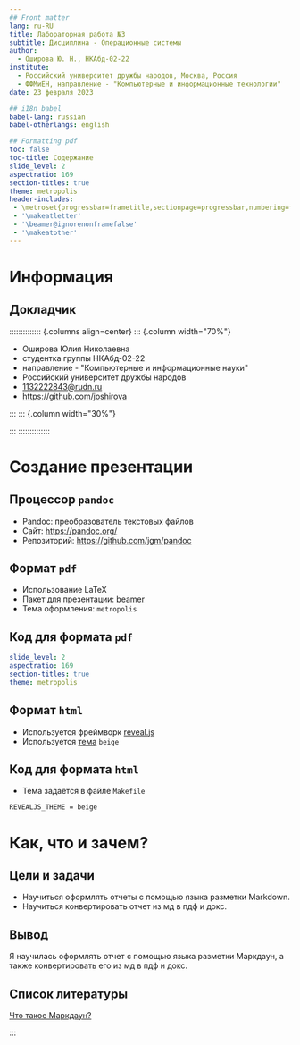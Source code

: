 ```yaml
---
## Front matter
lang: ru-RU
title: Лабораторная работа №3
subtitle: Дисциплина - Операционные системы
author:
  - Оширова Ю. Н., НКАбд-02-22
institute:
  - Российский университет дружбы народов, Москва, Россия
  - ФФМиЕН, направление - "Компьютерные и информационные технологии"
date: 23 февраля 2023

## i18n babel
babel-lang: russian
babel-otherlangs: english

## Formatting pdf
toc: false
toc-title: Содержание
slide_level: 2
aspectratio: 169
section-titles: true
theme: metropolis
header-includes:
 - \metroset{progressbar=frametitle,sectionpage=progressbar,numbering=fraction}
 - '\makeatletter'
 - '\beamer@ignorenonframefalse'
 - '\makeatother'
---
```


# Информация

## Докладчик

:::::::::::::: {.columns align=center}
::: {.column width="70%"}

  * Оширова Юлия Николаевна
  * студентка группы НКАбд-02-22
  * направление - "Компьютерные и информационные науки"
  * Российский университет дружбы народов
  * [1132222843@rudn.ru](1132222843@rudn.ru)
  * <https://github.com/joshirova>

:::
::: {.column width="30%"}


:::
::::::::::::::

# Создание презентации

## Процессор `pandoc`

- Pandoc: преобразователь текстовых файлов
- Сайт: <https://pandoc.org/>
- Репозиторий: <https://github.com/jgm/pandoc>

## Формат `pdf`

- Использование LaTeX
- Пакет для презентации: [beamer](https://ctan.org/pkg/beamer)
- Тема оформления: `metropolis`

## Код для формата `pdf`

```yaml
slide_level: 2
aspectratio: 169
section-titles: true
theme: metropolis
```

## Формат `html`

- Используется фреймворк [reveal.js](https://revealjs.com/)
- Используется [тема](https://revealjs.com/themes/) `beige`

## Код для формата `html`

- Тема задаётся в файле `Makefile`

```make
REVEALJS_THEME = beige 
```

# Как, что и зачем?

## Цели и задачи

- Научиться оформлять отчеты с помощью языка разметки Markdown.
- Научиться конвертировать отчет из мд в пдф и докс.

## Вывод

Я научилась оформлять отчет с помощью языка разметки Маркдаун, а также конвертировать его из мд в пдф и докс.

## Список литературы

[Что такое Маркдаун?](https://ru.wikipedia.org/wiki/Markdown)


:::

